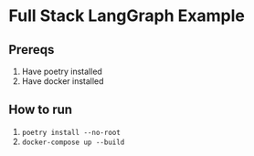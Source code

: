 # Full Stack LangGraph Example

## Prereqs

1. Have poetry installed
1. Have docker installed

## How to run

1. `poetry install --no-root`
1. `docker-compose up --build`
